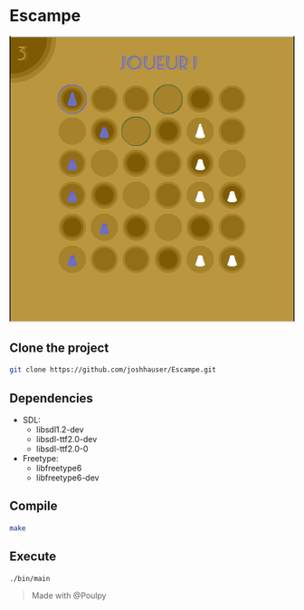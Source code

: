 # Escampe
![Escampe](https://github.com/Poulpy/escampe/blob/master/escampe.png?raw=true)


## Clone the project

```bash
git clone https://github.com/joshhauser/Escampe.git
```

## Dependencies

- SDL:
  - libsdl1.2-dev
  - libsdl-ttf2.0-dev
  - libsdl-ttf2.0-0
- Freetype:
  - libfreetype6
  - libfreetype6-dev

## Compile
```bash
make
```

## Execute

```bash
./bin/main
```

> Made with @Poulpy
